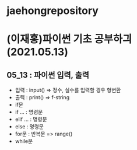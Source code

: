 # jaehongrepository
# (이재홍)파이썬 기초 공부하긔 (2021.05.13)
## 05_13 : 파이썬 입력, 출력
+ 입력 : input() => 정수, 실수를 입력할 경우 형변환
+ 출력 : print() => f-string
+ if문
 + if ... : 명령문
 + elif ... : 명령문
 + else : 명령문
+ for문 : 반복문 => range()
+ while문
